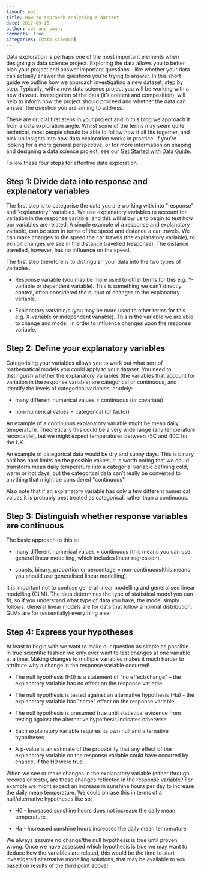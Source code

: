 ```yaml
---
layout: post
title: How to approach analysing a dataset
date: 2017-09-15
author: seb and sunny
comments: true
categories: [data science]
---
```


Data exploration is perhaps one of the most important elements when designing a data science project. Exploring the data allows you to better plan your project and answer important questions - like whether your data can actually answer the questions you’re trying to answer. In this short guide we outline how we approach investigating a new dataset, step by step. Typically, with a new data science project you will be working with a new dataset. Investigation of the data (it’s content and composition), will help to inform how the project should proceed and whether the data can answer the question you are aiming to address.

<!--more-->

These are crucial first steps in your project and in this blog we approach it from a data exploration angle.  Whilst some of the terms may seem quite technical, most people should be able to follow how it all fits together, and pick up insights into how data exploration works in practice. If you’re looking for a more general perspective, or for more information on shaping and designing a data science project, see our [Get Started with Data](http://blog.mastodonc.com/download-your-free-getting-started-with-data-checklist?utm_referrer=http%3A%2F%2Fwww.mastodonc.com%2Fpublic%2520sector%2Fdata%2F2017%2F08%2F23%2Fwhy-is-data-the-essential-element-for-public-sector-transformation.html)[ Guide.](http://blog.mastodonc.com/download-your-free-getting-started-with-data-checklist?utm_referrer=http%3A%2F%2Fwww.mastodonc.com%2Fpublic%2520sector%2Fdata%2F2017%2F08%2F23%2Fwhy-is-data-the-essential-element-for-public-sector-transformation.html)

Follow these four steps for effective data exploration.

## Step 1: Divide data into response and explanatory variables

The first step is to categorise the data you are working with into "response" and “explanatory” variables. We use explanatory variables to account for variation in the response variable, and this will allow us to begin to test how our variables are related. A simple example of a response and explanatory variable, can be seen in terms of the speed and distance a car travels. We can make changes to the speed the car travels (the explanatory variable), to exhibit changes we see in the distance travelled (response). The distance travelled, however, has no influence on the speed.

The first step therefore is to distinguish your data into the two types of variables.

* Response variable (you may be more used to other terms for this e.g. Y-variable or dependent variable). This is something we can’t directly control, often considered the output of changes to the explanatory variable.

* Explanatory variable/s (you may be more used to other terms for this e.g. X-variable or independent variable). This is the variable we are able to change and model, in order to influence changes upon the response variable.

## Step 2: Define your explanatory variables

Categorising your variables allows you to work out what sort of mathematical models you could apply to your dataset. You need to distinguish whether the explanatory variables (the variables that account for variation in the response variable) are categorical or continuous, and identify the levels of categorical variables, crudely:

* many different numerical values = continuous (or covariate)

* non-numerical values = categorical (or  factor)

An example of a continuous explanatory variable might be mean daily temperature. Theoretically this could be a very wide range (any temperature recordable), but we might expect temperatures between -5C and 40C for the UK.

An example of categorical data would be dry and sunny days. This is binary and has hard limits on the possible values. It is worth noting that we could transform mean daily temperature into a categorial variable defining cold, warm or hot days, but the categorical data can’t really be converted to anything that might be considered "continuous".

Also note that if an explanatory variable has only a few different numerical values it is probably best treated as categorical, rather than a continuous.

## Step 3: Distinguish whether response variables are continuous

The basic approach to this is:

* many different numerical values = continuous (this means you can use general linear modelling, which includes linear regression).

* counts, binary, proportion or percentage = non-continuous(this means you should use generalised linear modelling).

It is important not to confuse general linear modelling and generalised linear modelling (GLM). The data determines the type of statistical model you can fit, so if you understand what type of data you have, the model simply follows. General linear models are for data that follow a normal distribution, GLMs are for (essentially) everything else!

## Step 4: Express your hypotheses

At least to begin with we want to make our question as simple as possible. In true scientific fashion we only ever want to test changes at one variable at a time. Making changes to multiple variables makes it much harder to attribute why a change in the response variable occurred!

* The null hypothesis (H0) is a statement of "no effect/change" – the explanatory variable has no effect on the response variable

* The null hypothesis is tested against an alternative hypothesis (Ha) - the explanatory variable has "some" effect on the response variable

* The null hypothesis is presumed true until statistical evidence from testing against the alternative hypothesis indicates otherwise

* Each explanatory variable requires its own null and alternative hypotheses

* A p-value is an estimate of the probability that any effect of the explanatory variable on the response variable could have occurred by chance, if the H0 were true

When we see or make changes in the explanatory variable (either through records or tests), are those changes reflected in the response variable? For example we might expect an increase in sunshine hours per day to increase the daily mean temperature. We could phrase this in terms of a null/alternative hypotheses like so:

* H0 - Increased sunshine hours does not increase the daily mean temperature.

* Ha - Increased sunshine hours increases the daily mean temperature.

We always assume no change/the null hypothesis is true until proven wrong. Once we have assessed which hypothesis is true we may want to deduce how the variables are related, this would be the time to start investigated alternative modelling solutions, that may be available to you based on results of the third point above!
